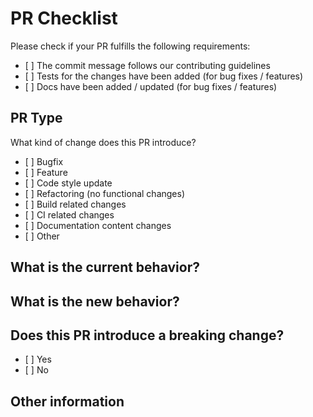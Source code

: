# PR Checklist

Please check if your PR fulfills the following requirements:

- \[ ] The commit message follows our contributing guidelines
- \[ ] Tests for the changes have been added (for bug fixes / features)
- \[ ] Docs have been added / updated (for bug fixes / features)

## PR Type

What kind of change does this PR introduce?

- \[ ] Bugfix
- \[ ] Feature
- \[ ] Code style update
- \[ ] Refactoring (no functional changes)
- \[ ] Build related changes
- \[ ] CI related changes
- \[ ] Documentation content changes
- \[ ] Other

## What is the current behavior?

## What is the new behavior?

## Does this PR introduce a breaking change?

- \[ ] Yes
- \[ ] No

## Other information
